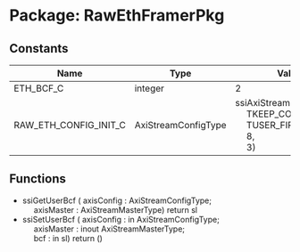 # Package: RawEthFramerPkg

## Constants

| Name                  | Type                | Value                                                                                                                                                                                                          | Description                                                                                     |
| --------------------- | ------------------- | -------------------------------------------------------------------------------------------------------------------------------------------------------------------------------------------------------------- | ----------------------------------------------------------------------------------------------- |
| ETH_BCF_C             | integer             |  2                                                                                                                                                                                                             |                                                                                                 |
| RAW_ETH_CONFIG_INIT_C | AxiStreamConfigType |  ssiAxiStreamConfig(8,<br><span style="padding-left:20px"> TKEEP_COMP_C,<br><span style="padding-left:20px"> TUSER_FIRST_LAST_C,<br><span style="padding-left:20px"> 8,<br><span style="padding-left:20px"> 3) | dataBytes = 8tKeepMode = TKEEP_COMP_C;tUserMode = TUSER_FIRST_LAST_C;tDestBits = 8tUserBits = 3 |
## Functions
- ssiGetUserBcf <font id="function_arguments">( axisConfig : AxiStreamConfigType;<br><span style="padding-left:20px"> axisMaster : AxiStreamMasterType) </font> <font id="function_return">return sl </font>
- ssiSetUserBcf <font id="function_arguments">( axisConfig : in    AxiStreamConfigType;<br><span style="padding-left:20px"> axisMaster : inout AxiStreamMasterType;<br><span style="padding-left:20px"> bcf        : in    sl) </font> <font id="function_return">return ()</font>

